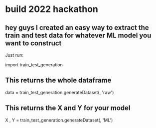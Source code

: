# build 2022 hackathon

## hey guys I created an easy way to extract the train and test data for whatever ML model you want to construct

Just run:


import train_test_generation
## This returns the whole dataframe
data = train_test_generation.generateDataset(<insert number of rows here>, 'raw')


## This returns the X and Y for your model
X , Y = train_test_generation.generateDataset(<insert number of rows here>, 'ML')
